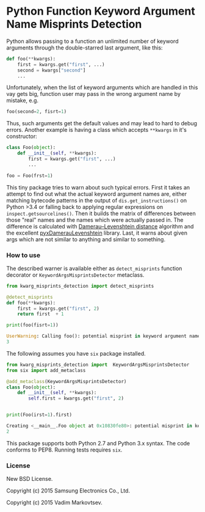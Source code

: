 # Python Function Keyword Argument Name Misprints Detection

Python allows passing to a function an unlimited number of keyword arguments through the double-starred last argument, like this:

```python
def foo(**kwargs):
    first = kwargs.get("first", ...)
    second = kwargs["second"]
    ...
```

Unfortunately, when the list of keyword arguments which are handled in this vay gets big, function user may pass in the wrong argument name by mistake, e.g.

```python
foo(second=2, fisrt=1)
```

Thus, such arguments get the default values and may lead to hard to debug errors. Another example is having a class which accepts `**kwargs` in it's constructor:

```python
class Foo(object):
    def __init__(self, **kwargs):
        first = kwargs.get("first", ...)
        ...

foo = Foo(frst=1)
```

This tiny package tries to warn about such typical errors. First it takes an attempt to find out what the actual keyword argument names are, either matching bytecode patterns in the output of `dis.get_instructions()` on Python >3.4 or falling back to applying regular expressions on `inspect.getsourcelines()`. Then it builds the matrix of differences between those "real" names and the names which were actually passed in. The difference is calculated with [Damerau–Levenshtein distance](http://en.wikipedia.org/wiki/Damerau%E2%80%93Levenshtein_distance) algorithm and the excellent [pyxDamerauLevenshtein](https://github.com/gfairchild/pyxDamerauLevenshtein) library. Last, it warns about given args which are not similar to anything and similar to something.

### How to use

The described warner is available either as `detect_misprints` function decorator or `KeywordArgsMisprintsDetector` metaclass.

```python
from kwarg_misprints_detection import detect_misprints

@detect_misprints
def foo(**kwargs):
    first = kwargs.get("first", 2)
    return first  + 1

print(foo(fisrt=1))

UserWarning: Calling foo(): potential misprint in keyword argument name: expected first - got fisrt
3
```

The following assumes you have `six` package installed.

```python
from kwarg_misprints_detection import  KeywordArgsMisprintsDetector
from six import add_metaclass

@add_metaclass(KeywordArgsMisprintsDetector)
class Foo(object):
    def __init__(self, **kwargs):
        self.first = kwargs.get("first", 2)


print(Foo(irst=1).first)

Creating <__main__.Foo object at 0x10830fe80>: potential misprint in keyword argument name: expected first - got irst
2
```

This package supports both Python 2.7 and Python 3.x syntax. The code conforms to PEP8. Running tests requires `six`.

### License

New BSD License.

Copyright (c) 2015 Samsung Electronics Co., Ltd.

Copyright (c) 2015 Vadim Markovtsev.
